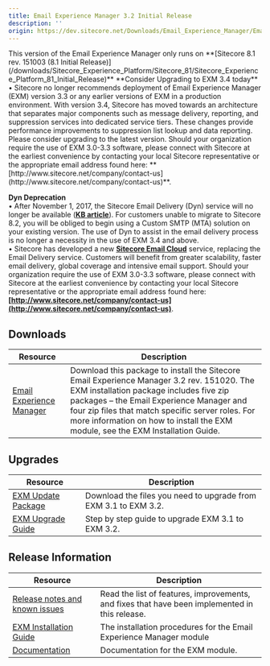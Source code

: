 ```yaml
---
title: Email Experience Manager 3.2 Initial Release
description: ''
origin: https://dev.sitecore.net/Downloads/Email_Experience_Manager/Email_Experience_Manager_32/Email_Experience_Manager_32_Initial_Release
---
```


  <Alert variant='warning' mb={4}>
    <AlertIcon />
    This version of the Email Experience Manager only runs on **[Sitecore 8.1 rev. 151003 (8.1 Initial Release)](/downloads/Sitecore_Experience_Platform/Sitecore_81/Sitecore_Experience_Platform_81_Initial_Release)**
  </Alert>
  
  <Alert variant='warning' mb={4}>
    <AlertIcon />
    **Consider Upgrading to EXM 3.4 today**  
• Sitecore no longer recommends deployment of Email Experience Manager (EXM) version 3.3 or any earlier versions of EXM in a production environment. With version 3.4, Sitecore has moved towards an architecture that separates major components such as message delivery, reporting, and suppression services into dedicated service tiers. These changes provide performance improvements to suppression list lookup and data reporting. Please consider upgrading to the latest version. Should your organization require the use of EXM 3.0-3.3 software, please connect with Sitecore at the earliest convenience by contacting your local Sitecore representative or the appropriate email address found here: **[http://www.sitecore.net/company/contact-us](http://www.sitecore.net/company/contact-us)**.  
  
**Dyn Deprecation**  
• After November 1, 2017, the Sitecore Email Delivery (Dyn) service will no longer be available (**[KB article](https://kb.sitecore.net/articles/669456)**). For customers unable to migrate to Sitecore 8.2, you will be obliged to begin using a Custom SMTP (MTA) solution on your existing version. The use of Dyn to assist in the email delivery process is no longer a necessity in the use of EXM 3.4 and above.  
• Sitecore has developed a new **[Sitecore Email Cloud](https://doc.sitecore.net/email_experience_manager/configuring_the_delivery_process/message_transfer_agent/the_sitecore_email_cloud_compared_to_the_custom_smtp)** service, replacing the Email Delivery service. Customers will benefit from greater scalability, faster email delivery, global coverage and intensive email support. Should your organization require the use of EXM 3.0-3.3 software, please connect with Sitecore at the earliest convenience by contacting your local Sitecore representative or the appropriate email address found here: **[http://www.sitecore.net/company/contact-us](http://www.sitecore.net/company/contact-us)**.
  </Alert>
  

## Downloads

 | Resource | Description |
 | --- | --- |
 | [Email Experience Manager](https://scdp.blob.core.windows.net/downloads/Email%20Experience%20Manager/Email%20Experience%20Manager%2032/Email%20Experience%20Manager%2032%20Initial%20Release/Secure/Email%20Experience%20Manager%203.2.0%20rev.%20151020%20NOT%20SC%20PACKAGE.zip) | Download this package to install the Sitecore Email Experience Manager 3.2 rev. 151020. The EXM installation package includes five zip packages – the Email Experience Manager and four zip files that match specific server roles. For more information on how to install the EXM module, see the EXM Installation Guide. |

## Upgrades

 | Resource | Description |
 | --- | --- |
 | [EXM Update Package](https://scdp.blob.core.windows.net/downloads/Email%20Experience%20Manager/Email%20Experience%20Manager%2032/Email%20Experience%20Manager%2032%20Initial%20Release/Secure/Email%20Experience%20Manager%20320%20rev%20151020update.zip) | Download the files you need to upgrade from EXM 3.1 to EXM 3.2. |
 | [EXM Upgrade Guide](https://scdp.blob.core.windows.net/downloads/Email%20Experience%20Manager/Email%20Experience%20Manager%2032/Email%20Experience%20Manager%2032%20Initial%20Release/Secure/EXM%2032%20Upgrade%20Instructions.pdf) | Step by step guide to upgrade EXM 3.1 to EXM 3.2. |

## Release Information

 | Resource | Description |
 | --- | --- |
 | [Release notes and known issues](/downloads/Email_Experience_Manager/Email_Experience_Manager_32/Email_Experience_Manager_32_Initial_Release/Release_Notes) | Read the list of features, improvements, and fixes that have been implemented in this release. |
 | [EXM Installation Guide](https://scdp.blob.core.windows.net/downloads/Email%20Experience%20Manager/Email%20Experience%20Manager%2032/Email%20Experience%20Manager%2032%20Initial%20Release/Secure/EXMInstallationGuide32.pdf) | The installation procedures for the Email Experience Manager module |
 | [Documentation](https://doc.sitecore.net/email_experience_manager) | Documentation for the EXM module. |